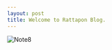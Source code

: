 ```yaml
---
layout: post
title: Welcome to Rattapon Blog.
---
```

![Note8](http://cdn.gsmarena.com/imgroot/news/17/03/note8-galaxy-model-revealed/-728w2/gsmarena_002.jpg)


